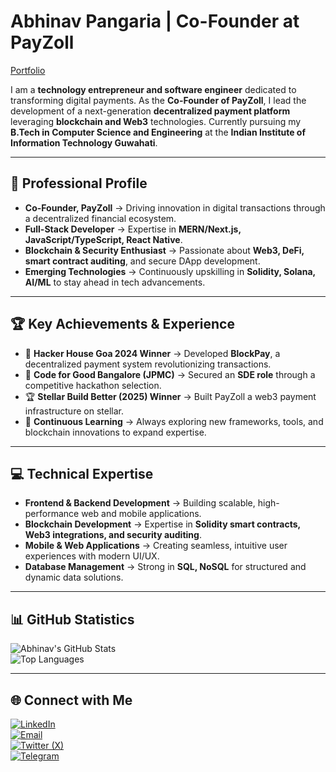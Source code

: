 # Abhinav Pangaria | Co-Founder at PayZoll  

[Portfolio](https://abhinav-pangaria.vercel.app/)  

I am a **technology entrepreneur and software engineer** dedicated to transforming digital payments. As the **Co-Founder of PayZoll**, I lead the development of a next-generation **decentralized payment platform** leveraging **blockchain and Web3** technologies. Currently pursuing my **B.Tech in Computer Science and Engineering** at the **Indian Institute of Information Technology Guwahati**.  

---

## 🚀 Professional Profile  

- **Co-Founder, PayZoll** → Driving innovation in digital transactions through a decentralized financial ecosystem.  
- **Full-Stack Developer** → Expertise in **MERN/Next.js, JavaScript/TypeScript, React Native**.  
- **Blockchain & Security Enthusiast** → Passionate about **Web3, DeFi, smart contract auditing**, and secure DApp development.  
- **Emerging Technologies** → Continuously upskilling in **Solidity, Solana, AI/ML** to stay ahead in tech advancements.  

---

## 🏆 Key Achievements & Experience  

- 🏅 **Hacker House Goa 2024 Winner** → Developed **BlockPay**, a decentralized payment system revolutionizing transactions.  
- 💼 **Code for Good Bangalore (JPMC)** → Secured an **SDE role** through a competitive hackathon selection.
- 🏆 **Stellar Build Better (2025) Winner** → Built PayZoll a web3 payment infrastructure on stellar.
- 📖 **Continuous Learning** → Always exploring new frameworks, tools, and blockchain innovations to expand expertise.  

---

## 💻 Technical Expertise  

- **Frontend & Backend Development** → Building scalable, high-performance web and mobile applications.  
- **Blockchain Development** → Expertise in **Solidity smart contracts, Web3 integrations, and security auditing**.  
- **Mobile & Web Applications** → Creating seamless, intuitive user experiences with modern UI/UX.  
- **Database Management** → Strong in **SQL, NoSQL** for structured and dynamic data solutions.  

---

## 📊 GitHub Statistics  

![Abhinav's GitHub Stats](https://github-readme-stats.vercel.app/api?username=18Abhinav07&show_icons=true&theme=radical)  
![Top Languages](https://github-readme-stats.vercel.app/api/top-langs/?username=18Abhinav07&layout=compact&theme=radical)  

---

## 🌐 Connect with Me  

[![LinkedIn](https://img.shields.io/badge/LinkedIn-0077B5?style=for-the-badge&logo=linkedin&logoColor=white)](https://www.linkedin.com/in/abhinavpangaria)  
[![Email](https://img.shields.io/badge/Email-D14836?style=for-the-badge&logo=gmail&logoColor=white)](mailto:abhinavpangaria2003@gmail.com)  
[![Twitter (X)](https://img.shields.io/badge/Twitter-000000?style=for-the-badge&logo=x&logoColor=white)](https://x.com/18_r_y_u_k_07)  
[![Telegram](https://img.shields.io/badge/Telegram-0088CC?style=for-the-badge&logo=telegram&logoColor=white)](https://t.me/Abhinav_1807)  

